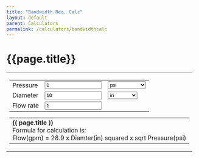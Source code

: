 ```yaml
---
title: "Bandwidth Req. Calc"
layout: default
parent: Calculators
permalink: /calculators/bandwidthcalc
---
```

# {{page.title}}
<script src="{{ base.url | prepend: site.url }}/assets/js/nozzle_size.js"></script>

<table width="100%" cellpadding="4" cellspacing="0" border="0" align="center">
<tr>
<td>
<form name="temps" action="">
<table align="center">
  <tr>
    <td>Pressure</td>
	  <td><input type="text" name="pressure"  onchange="nozzleDischarge( this.form )" style="width:150px" value="1" maxlength="10" size="10" />	</td>
	  <td>
       <select name="pressureUnits" onchange="nozzleDischarge( this.form )">
       <option value="1" selected="selected">psi</option>
       <option value=".433528">ft of water</option>
       <option value="1.422336">m of water</option>
       <option value="14.503773773">bars</option>
       <option value=".145038">kPa</option>
       <option value="14.695949">atm</option>
       <option value=".491154">in of Mercury</option>
       </select>
    </td>  
</tr>
	<tr>
	  <td valign="top">Diameter</td>
	  <td valign="top"><input type="text" name="diameter"  onchange="nozzleDischarge( this.form )" style="width:150px" value="10" size="10" maxlength="10" />	</td>
	  <td>
      <select name="diameterUnits" onchange="nozzleDischarge( this.form )">
      <option value="1" selected="selected">in</option>
      <option value="128">128ths in</option>
      <option value="64">64ths in</option>
      <option value="32">32nds in</option>
      <option value="16">16ths in</option>
      <option value="8">8ths in</option>
      <option value="25.4">mm</option>
      <option value="2.54">cm</option>
      </select>
    </td>
  </tr>
	<tr>
	  <td valign="top">Flow rate</td>
	  <td valign="top"><input type="text" name="flowRate" style="width:150px" value="1" size="10" maxlength="10" />	</td>
    <td></td>
  </tr>
</table>
</form>
<table align="center">
	<tr>
	  <td>
      <b>{{ page.title }}</b><br />
Formula for calculation is:<br />
Flow(gpm) = 28.9 x Diamter(in) squared x sqrt Pressure(psi)<br />
	  </td>
	</tr>
</table>
</td>
</tr>
</table>
